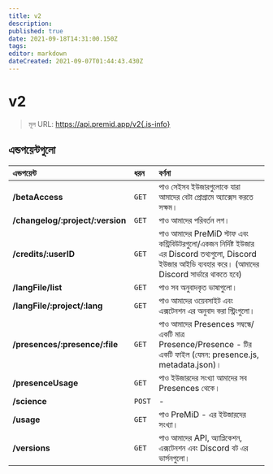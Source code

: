 ```yaml
---
title: v2
description:
published: true
date: 2021-09-18T14:31:00.150Z
tags:
editor: markdown
dateCreated: 2021-09-07T01:44:43.430Z
---
```


# v2

> মূল URL: https://api.premid.app/v2{.is-info}


## এন্ডপয়েন্টগুলো

<table>
  <thead>
    <tr>
      <th style="text-align:left">এন্ডপয়েন্ট</th>
      <th style="text-align:left">ধরন</th>
      <th style="text-align:left">বর্ণনা</th>
    </tr>
  </thead>
  <tbody>
    <tr>
      <td style="text-align:left"><b>/betaAccess</b>
      </td>
      <td style="text-align:left"><code>GET</code></td>
      <td style="text-align:left">পাও সেইসব ইউজারগুলোকে যারা আমাদের বেটা প্রোগ্রামে অ্যাক্সেস করতে সক্ষম।</td>
    </tr>
    <tr>
      <td style="text-align:left"><b>/changelog/:project/:version</b>
      </td>
      <td style="text-align:left"><code>GET</code></td>
      <td style="text-align:left">পাও আমাদের পরিবর্তন লগ।</td>
    </tr>
    <tr>
      <td style="text-align:left"><b>/credits/:userID</b>
      </td>
      <td style="text-align:left"><code>GET</code></td>
      <td style="text-align:left">পাও আমাদের PreMiD স্টাফ এবং কন্ট্রিবিউটরগুলো/একজন নির্দিষ্ট ইউজার এর Discord তথ্যগুলো, Discord ইউজার আইডি ব্যবহার করে। (আমাদের Discord সার্ভারে থাকতে হবে)</td>
    </tr>
    <tr>
      <td style="text-align:left"><b>/langFile/list</b>
      </td>
      <td style="text-align:left"><code>GET</code></td>
      <td style="text-align:left">পাও সব অনুবাদকৃত ভাষাগুলো।</td>
    </tr>
    <tr>
      <td style="text-align:left"><b>/langFile/:project/:lang</b>
      </td>
      <td style="text-align:left"><code>GET</code></td>
      <td style="text-align:left">পাও আমাদের ওয়েবসাইট এবং এক্সটেনশন এর অনুবাদ করা স্ট্রিংগুলো।</td>
    </tr>
    <tr>
      <td style="text-align:left"><b>/presences/:presence/:file</b>
      </td>
      <td style="text-align:left"><code>GET</code></td>
      <td style="text-align:left">পাও আমাদের Presences সম্বন্ধে/একটি মাত্র Presence/Presence - টির একটি ফাইল (যেমন: presence.js, metadata.json)।</td>
    </tr>
    <tr>
      <td style="text-align:left"><b>/presenceUsage</b>
      </td>
      <td style="text-align:left"><code>GET</code></td>
      <td style="text-align:left">পাও ইউজারদের সংখ্যা আমাদের সব Presences থেকে।</td>
    </tr>
    <tr>
      <td style="text-align:left"><b>/science</b>
      </td>
      <td style="text-align:left"><code>POST</code></td>
      <td style="text-align:left">-</td>
    </tr>
    <tr>
      <td style="text-align:left"><b>/usage</b>
      </td>
      <td style="text-align:left"><code>GET</code></td>
      <td style="text-align:left">পাও PreMiD - এর ইউজারদের সংখ্যা।</td>
    </tr>
    <tr>
      <td style="text-align:left"><b>/versions</b>
      </td>
      <td style="text-align:left"><code>GET</code></td>
      <td style="text-align:left">পাও আমাদের API, অ্যাপ্লিকেশন, এক্সটেনশন এবং Discord বট এর ভার্সনগুলো।</td>
    </tr>
  </tbody>
</table>

